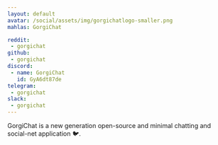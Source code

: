 ```yaml
---
layout: default
avatar: /social/assets/img/gorgichatlogo-smaller.png
mahlas: GorgiChat

reddit:
 - gorgichat
github:
 - gorgichat
discord:
 - name: GorgiChat
   id: GyA6dt87de
telegram:
 - gorgichat
slack:
 - gorgichat
---
```


GorgiChat is a new generation open-source and minimal chatting and social-net application 🐦.
